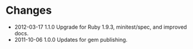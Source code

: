 # Changes

* 2012-03-17 1.1.0 Upgrade for Ruby 1.9.3, minitest/spec, and improved docs.
* 2011-10-06 1.0.0 Updates for gem publishing.
